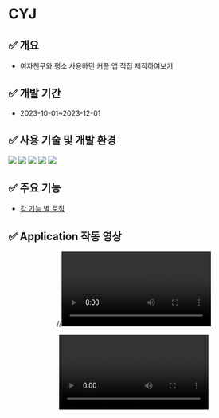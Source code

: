 # CYJ
## ✅ 개요
- 여자친구와 평소 사용하던 커플 앱 직접 제작하여보기
## ✅ 개발 기간
- 2023-10-01~2023-12-01
## ✅ 사용 기술 및 개발 환경
<img src="https://img.shields.io/badge/react-61DAFB?style=for-the-badge&logo=react&logoColor=white"> <img src="https://img.shields.io/badge/javascript-F7DF1E?style=for-the-badge&logo=javascript&logoColor=white">
<img src="https://img.shields.io/badge/firebase-FFCA28?style=for-the-badge&logo=firebase&logoColor=white"> <img src="https://img.shields.io/badge/Expo-000020?style=for-the-badge&logo=Expo&logoColor=white">
<img src="https://img.shields.io/badge/visualstudiocode-007ACC?style=for-the-badge&logo=visualstudiocode&logoColor=white">
## ✅ 주요 기능
- [각 기능 별 로직](https://github.com/parkcham/c-yj/wiki/c-yj)
## ✅ Application 작동 영상

<div align="center" padding=10>

//<video src="https://github.com/parkcham/CYJ/assets/108769833/1cbe233d-ea7a-4e06-a941-280e02caa424"/>

<div align="center" border="0">
 <kbd>
<video border="0" src="https://github.com/parkcham/CYJ/assets/108769833/1cbe233d-ea7a-4e06-a941-280e02caa424"/>
</kbd>
</div>
